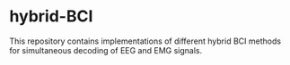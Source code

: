 # hybrid-BCI
This repository contains implementations of  different hybrid BCI methods for simultaneous decoding of EEG and EMG signals.
